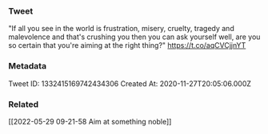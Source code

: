 ### Tweet
"If all you see in the world is frustration, misery, cruelty, tragedy and malevolence and that's crushing you then you can ask yourself well, are you so certain that you're aiming at the right thing?" https://t.co/aqCVCjjnYT

### Metadata
Tweet ID: 1332415169742434306
Created At: 2020-11-27T20:05:06.000Z

### Related
[[2022-05-29 09-21-58 Aim at something noble]]


